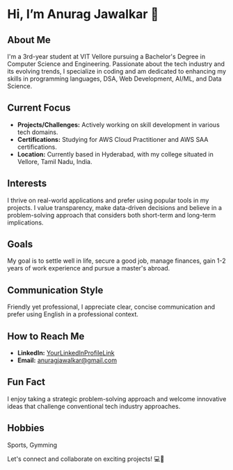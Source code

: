 # Hi, I’m Anurag Jawalkar 👋

## About Me
I'm a 3rd-year student at VIT Vellore pursuing a Bachelor's Degree in Computer Science and Engineering. Passionate about the tech industry and its evolving trends, I specialize in coding and am dedicated to enhancing my skills in programming languages, DSA, Web Development, AI/ML, and Data Science.

## Current Focus
- **Projects/Challenges:** Actively working on skill development in various tech domains.
- **Certifications:** Studying for AWS Cloud Practitioner and AWS SAA certifications.
- **Location:** Currently based in Hyderabad, with my college situated in Vellore, Tamil Nadu, India.

## Interests
I thrive on real-world applications and prefer using popular tools in my projects. I value transparency, make data-driven decisions and believe in a problem-solving approach that considers both short-term and long-term implications.

## Goals
My goal is to settle well in life, secure a good job, manage finances, gain 1-2 years of work experience and pursue a master's abroad.

## Communication Style
Friendly yet professional, I appreciate clear, concise communication and prefer using English in a professional context.

## How to Reach Me
- **LinkedIn:** [YourLinkedInProfileLink](https://www.linkedin.com/in/anuragjawalkar/)
- **Email:** anuragjawalkar@gmail.com

## Fun Fact
I enjoy taking a strategic problem-solving approach and welcome innovative ideas that challenge conventional tech industry approaches.

## Hobbies
Sports, Gymming

Let's connect and collaborate on exciting projects! 💻🚀
